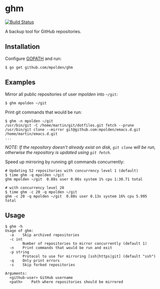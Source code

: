 # ghm

[![Build Status](https://travis-ci.org/mpolden/ghm.svg)](https://travis-ci.org/mpolden/ghm)

A backup tool for GitHub repositories.

## Installation

Configure [GOPATH](https://golang.org/doc/code.html#GOPATH) and run:

    $ go get github.com/mpolden/ghm

## Examples

Mirror all public repositories of user *mpolden* into `~/git`:

    $ ghm mpolden ~/git

Print git commands that would be run:

    $ ghm -n mpolden ~/git
    /usr/bin/git -C /home/martin/git/dotfiles.git fetch --prune
    /usr/bin/git clone --mirror git@github.com:mpolden/emacs.d.git /home/martin/emacs.d.git
    ...

*NOTE: If the repository doesn't already exist on disk, `git clone` will be run,
otherwise the repository is updated using `git fetch`.*

Speed up mirroring by running git commands concurrently:

    # Updating 52 repositories with concurrency level 1 (default)
    $ time ghm -q mpolden ~/git
    ghm mpolden ~/git  0.88s user 0.06s system 1% cpu 1:30.71 total

    # with concurrency level 20
    $ time ghm -c 20 -q mpolden ~/git
    ghm -c 20 -q mpolden ~/git  0.88s user 0.13s system 16% cpu 5.995 total

## Usage
```
$ ghm -h
Usage of ghm:
  -a	Skip archived repositories
  -c int
    	Number of repositories to mirror concurrently (default 1)
  -n	Print commands that would be run and exit
  -p string
    	Protocol to use for mirroring [ssh|https|git] (default "ssh")
  -q	Only print errors
  -s	Skip forked repositories

Arguments:
  <github-user>	GitHub username
  <path>	Path where repositories should be mirrored
```
